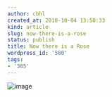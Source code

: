 ```yaml
---
author: cbhl
created_at: 2010-10-04 13:50:33
kind: article
slug: now-there-is-a-rose
status: publish
title: Now there is a Rose
wordpress_id: '580'
tags:
- '365'
---
```


![image](http://images.azuresky.ca/blog/wp-content/uploads/2010/10/wpid-IMG_20101004_134851.jpg)
